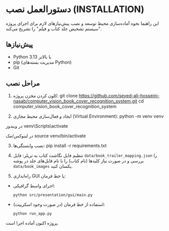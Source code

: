 # دستورالعمل نصب (INSTALLATION)

این راهنما نحوه آماده‌سازی محیط توسعه و نصب پیش‌نیازهای لازم برای اجرای پروژه "سیستم تشخیص جلد کتاب و فیلم" را تشریح می‌کند.

## پیش‌نیازها
- Python 3.13 یا بالاتر  
- pip (مدیریت بسته‌های Python)  
- Git  

## مراحل نصب

1. کلون کردن مخزن پروژه:
git clone https://github.com/seyed-ali-hosseini-nasab/computer_vision_book_cover_recognition_system.git
cd computer_vision_book_cover_recognition_system

2. ایجاد و فعال‌سازی محیط مجازی (Virtual Environment):
python -m venv venv

در ویندوز
venv\Scripts\activate

در لینوکس/مک
source venv/bin/activate

3. نصب وابستگی‌ها:
pip install -r requirements.txt


4. تنظیم فایل نگاشت کتاب به تریلر:
فایل `data/book_trailer_mapping.json` را بررسی و در صورت نیاز کلیدها (نام کتاب) را با نام فایل‌های جلد در پوشه `data/book_images` یکسان کنید.

5. راه‌اندازی GUI یا خط فرمان:
- اجرای واسط گرافیکی:
  ```
  python src/presentation/gui/main.py
  ```
- استفاده از خط فرمان (در صورت وجود اسکریپت):
  ```
  python run_app.py
  ```

پروژه اکنون آماده اجرا است.
